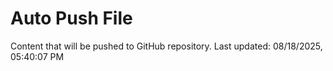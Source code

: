 # Auto Push File

Content that will be pushed to GitHub repository.
Last updated: 08/18/2025, 05:40:07 PM